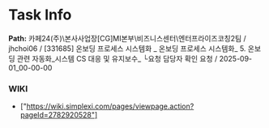 # Task Info

**Path:** 카페24(주)\본사사업장\[CG]MI본부\비즈니스센터\엔터프라이즈코칭2팀 / jhchoi06 / [331685] 온보딩 프로세스 시스템화 _ 온보딩 프로세스 시스템화_ 5. 온보딩 관련 자동화_시스템 CS 대응 및 유지보수_ └요청 담당자 확인 요청 / 2025-09-01_00-00-00

### WIKI
- ["https://wiki.simplexi.com/pages/viewpage.action?pageId=2782920528"]

